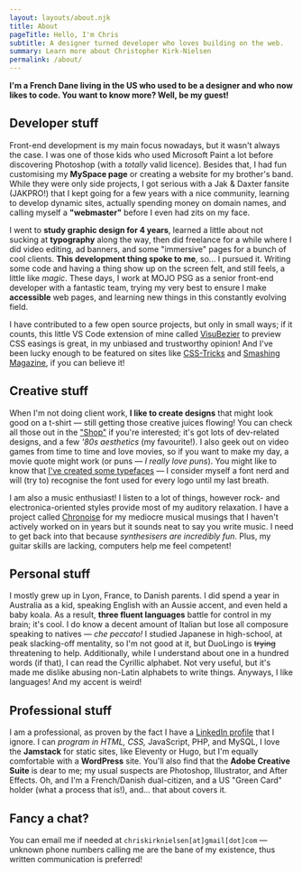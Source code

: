 ```yaml
---
layout: layouts/about.njk
title: About
pageTitle: Hello, I'm Chris
subtitle: A designer turned developer who loves building on the web.
summary: Learn more about Christopher Kirk-Nielsen
permalink: /about/
---
```


**I'm a <span class="about-country" data-flag="🇫🇷" data-icon="🥖">French</span> <span class="about-country" data-flag="🇩🇰" data-icon="🧱">Dane</span> living in the <span class="about-country" data-flag="🇺🇸" data-icon="🏈">US</span> who used to be a designer and who now likes to code. You want to know more? Well, be my guest!**

## Developer stuff

Front-end development is my main focus nowadays, but it wasn't always the case. I was one of those kids who used Microsoft Paint a lot before discovering Photoshop (with a *totally* valid licence). Besides that, I had fun customising my **MySpace page** or creating a website for my brother's band. While they were only side projects, I got serious with a Jak & Daxter fansite (JAKPRO!) that I kept going for a few years with a nice community, learning to develop dynamic sites, actually spending money on domain names, and calling myself a **"webmaster"** before I even had zits on my face.

I went to **study graphic design for 4 years**, learned a little about not sucking at **typography** along the way, then did freelance for a while where I did video editing, ad banners, and some "immersive" pages for a bunch of cool clients. **This development thing spoke to me**, so… I pursued it. Writing some code and having a thing show up on the screen felt, and still feels, a little like *magic*. These days, I work at MOJO PSG as a senior front-end developer with a fantastic team, trying my very best to ensure I make **accessible** web pages, and learning new things in this constantly evolving field.

I have contributed to a few open source projects, but only in small ways; if it counts, this little VS Code extension of mine called [VisuBezier](https://marketplace.visualstudio.com/items?itemName=chriskirknielsen.visubezier) to preview CSS easings is great, in my unbiased and trustworthy opinion! And I've been lucky enough to be featured on sites like [CSS-Tricks](https://css-tricks.com/author/chriskirknielsen/) and [Smashing Magazine](https://www.smashingmagazine.com/author/chriskirknielsen/), if you can believe it!

## Creative stuff

When I'm not doing client work, **I like to create designs** that might look good on a t-shirt — still getting those creative juices flowing! You can check all those out in the ["Shop"](/designs/) if you're interested; it's got lots of dev-related designs, and a few *'80s aesthetics* (my favourite!). I also geek out on video games from time to time and love movies, so if you want to make my day, a movie quote might work (or puns — *I really love puns*). You might like to know that [I've created some typefaces](/fonts/) — I consider myself a font nerd and will (try to) recognise the font used for every logo until my last breath.

I am also a music enthusiast! I listen to a lot of things, however rock- and electronica-oriented styles provide most of my auditory relaxation. I have a project called [Chronoise](https://chronoise.com) for my mediocre musical musings that I haven't actively worked on in years but it sounds neat to say you write music. I need to get back into that because *synthesisers are incredibly fun*. Plus, my guitar skills are lacking, computers help me feel competent!

## Personal stuff

I mostly grew up in Lyon, France, to Danish parents. I did spend a year in Australia as a kid, speaking English with an Aussie accent, and even held a baby koala. As a result, **three fluent languages** battle for control in my brain; it's cool. I do know a decent amount of Italian but lose all composure speaking to natives — <em lang="it">che peccato!</em> I studied Japanese in high-school, at peak slacking-off mentality, so I'm not good at it, but DuoLingo is ~~trying~~ threatening to help. Additionally, while I understand about one in a hundred words (if that), I can read the Cyrillic alphabet. Not very useful, but it's made me dislike abusing non-Latin alphabets to write things. Anyways, I like languages! And my accent is weird!

## Professional stuff

I am a professional, as proven by the fact I have a [LinkedIn profile](https://www.linkedin.com/in/chriskirknielsen/) that I ignore. I can *program in HTML, CSS,* JavaScript, PHP, and MySQL, I love the **Jamstack** for static sites, like Eleventy or Hugo, but I'm equally comfortable with a **WordPress** site. You'll also find that the **Adobe Creative Suite** is dear to me; my usual suspects are Photoshop, Illustrator, and After Effects. Oh, and I'm a French/Danish dual-citizen, and a US "Green Card" holder (what a process that is!), and… that about covers it.

## Fancy a chat?

You can email me if needed at `chriskirknielsen[at]gmail[dot]com` — unknown phone numbers calling me are the bane of my existence, thus written communication is preferred!